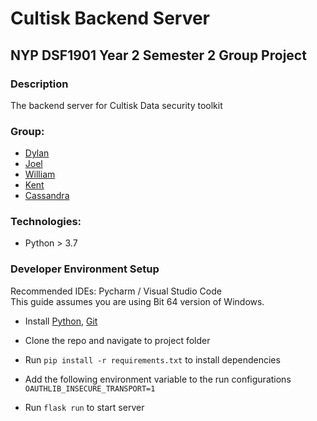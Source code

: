 # Cultisk Backend Server

## NYP DSF1901 Year 2 Semester 2 Group Project

### Description
The backend server for Cultisk Data security toolkit

### Group:

* [Dylan](https://github.com/Dylan-Liew)
* [Joel](https://github.com/j041)
* [William](https://github.com/willy00)
* [Kent](https://github.com/kentlow2002)
* [Cassandra](https://github.com/Cassandra-Fu)

### Technologies:
* Python > 3.7


### Developer Environment Setup
Recommended IDEs: Pycharm / Visual Studio Code  
This guide assumes you are using Bit 64 version of Windows.

* Install
  [Python](https://www.python.org/downloads/), 
  [Git](https://git-scm.com/downloads)
  
* Clone the repo and navigate to project folder
* Run `pip install -r requirements.txt` to install dependencies
* Add the following environment variable to the run configurations `OAUTHLIB_INSECURE_TRANSPORT=1`
* Run `flask run` to start server